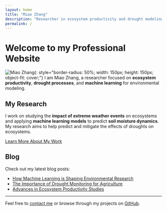 ```yaml
---
layout: home
title: "Miao Zhang"
description: "Researcher in ecosystem productivity and drought modeling"
permalink: /
---
```


# Welcome to my Professional Website
![Miao Zhang](/assets/images/headshot.jpg){: style="border-radius: 50%; width: 150px; height: 150px; object-fit: cover;"}
I am Miao Zhang, a researcher focused on **ecosystem productivity**, **drought processes**, and **machine learning** for environmental modeling.

## My Research

I work on studying the **impact of extreme weather events** on ecosystems and applying **machine learning models** to predict **soil moisture dynamics**. My research aims to help predict and mitigate the effects of droughts on ecosystems.

[Learn More About My Work](#)

## Blog

Check out my latest blog posts:

- [How Machine Learning is Shaping Environmental Research](#)
- [The Importance of Drought Monitoring for Agriculture](#)
- [Advances in Ecosystem Productivity Studies](#)

---

Feel free to [contact me](#) or browse through my projects on [GitHub](https://github.com/miaozhang).
